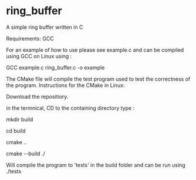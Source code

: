 # ring_buffer
A simple ring buffer written in C

Requirements:
GCC

For an example of how to use please see example.c and can be compiled using GCC on Linux using :

GCC example.c ring_buffer.c -o example

The CMake file will compile the test program used to test the correctness of the program.
Instructions for the CMake in Linux:

Download the repositiory.

in the termnical, CD to the containing directory type : 

mkdir build

cd build

cmake ..

cmake --build ./


Will compile the program to 'tests' in the build folder and can be run using ./tests



